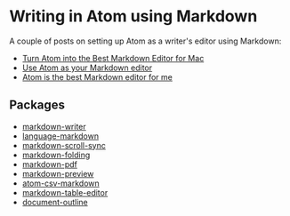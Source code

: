# Writing in Atom using Markdown

A couple of posts on setting up Atom as a writer's editor using Markdown:

* [Turn Atom into the Best Markdown Editor for Mac][1]
* [Use Atom as your Markdown editor][2]
* [Atom is the best Markdown editor for me][3]

[1]: <https://www.news47ell.com/how-to/atom-best-markdown-editor-mac>
[2]: <https://discountry.github.io/2017/02/15/use-atom-as-your-markdown-editor>
[3]: <https://medium.com/@takezoe/atom-is-the-best-markdown-editor-for-me-76eec18d8185>

## Packages

* [markdown-writer][]
* [language-markdown][]
* [markdown-scroll-sync][]
* [markdown-folding][]
* [markdown-pdf][]
* [markdown-preview][]
* [atom-csv-markdown][]
* [markdown-table-editor][]
* [document-outline][]

[atom-csv-markdown]: <https://atom.io/packages/atom-csv-markdown>
[document-outline]: <https://atom.io/packages/document-outline>
[language-markdown]: <https://atom.io/packages/language-markdown>
[markdown-folding]: <https://atom.io/packages/markdown-folding>
[markdown-pdf]: <https://atom.io/packages/markdown-pdf>
[markdown-preview]: <https://atom.io/packages/markdown-preview>
[markdown-scroll-sync]: <https://atom.io/packages/markdown-scroll-sync>
[markdown-table-editor]: <https://atom.io/packages/markdown-table-editor>
[markdown-writer]: <https://atom.io/packages/markdown-writer>

